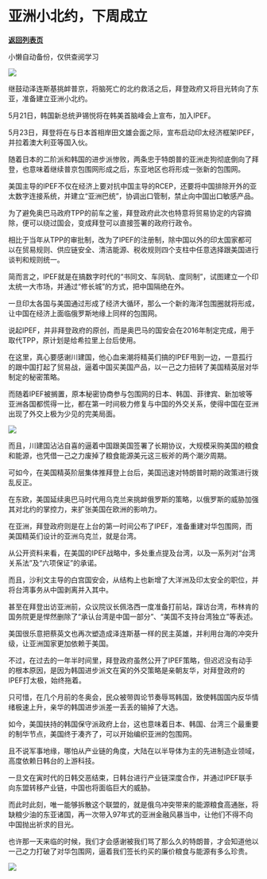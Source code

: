 # 亚洲小北约，下周成立

[**返回列表页**](/gzh/政事堂2019)

小懒自动备份，仅供查阅学习

![](https://mmbiz.qpic.cn/mmbiz_jpg/rxhS23yu8cNgjDo4fRJ6aL8pbNb57OoOuJqdx30JdkLBSM2PCx7DL1Sg3AyIouVLnvh6LZWP7picqVsfPO3qtGw/640?wx_fmt=jpeg)

  

继鼓动泽连斯基挑衅普京，将脑死亡的北约救活之后，拜登政府又将目光转向了东亚，准备建立亚洲小北约。

  

5月21日，韩国新总统尹锡悦将在韩美首脑峰会上宣布，加入IPEF。

  

5月23日，拜登将在与日本首相岸田文雄会面之际，宣布启动印太经济框架IPEF，并拉着澳大利亚等国入伙。

  

随着日本的二阶派和韩国的进步派惨败，两条忠于特朗普的亚洲走狗彻底倒向了拜登，也意味着继续普京包围网形成之后，东亚地区也将形成一张新的包围网。

  

美国主导的IPEF不仅在经济上要对抗中国主导的RCEP，还要将中国排除开外的亚太数字连接系统，并建立“亚洲巴统”，协调出口管制，禁止向中国出口敏感产品。

  

为了避免奥巴马政府TPP的前车之鉴，拜登政府此次也特意将贸易协定的内容摘除，便可以绕过国会，变成拜登可以直接签署的政府行政令。

  

相比于当年从TPP的审批制，改为了IPEF的注册制，除中国以外的印太国家都可以在贸易规则、供应链安全、清洁能源、税收规则四个支柱中任意选择跟美国进行谈判和规则统一。

  

简而言之，IPEF就是在搞数字时代的“书同文、车同轨、度同制”，试图建立一个印太统一大市场，并通过“修长城”的方式，把中国隔绝在外。

  

一旦印太各国与美国通过形成了经济大循环，那么一个新的海洋包围圈就将形成，让中国在经济上面临俄罗斯地缘上同样的包围网。

  

说起IPEF，并非拜登政府的原创，而是奥巴马的国安会在2016年制定完成，用于取代TPP，原计划是给希拉里上台后使用。  

  

在这里，真心要感谢川建国，他心血来潮将精英们搞的IPEF甩到一边，一意孤行的跟中国打起了贸易战，逼着中国买美国产品，以一己之力扭转了美国精英层对华制定的秘密策略。

  

而随着IPEF被搁置，原本秘密协商参与包围网的日本、韩国、菲律宾、新加坡等亚洲各国都慌得一比，都在第一时间极力修复与中国的外交关系，使得中国在亚洲出现了外交上极为少见的完美局面。

  

![](https://mmbiz.qpic.cn/mmbiz_png/rxhS23yu8cNgjDo4fRJ6aL8pbNb57OoOYCia1vibzZq93icBQicJw0qbj5uEyekOp2Tufj2DDribibyepHX26sbNhcng/640?wx_fmt=png)

  

而且，川建国沾沾自喜的逼着中国跟美国签署了长期协议，大规模采购美国的粮食和能源，也凭借一己之力废掉了粮食能源美元这三板斧的两个潮汐周期。  

  

可如今，在美国精英阶层集体推拜登上台后，美国迅速对特朗普时期的政策进行拨乱反正。  

  

在东欧，美国延续奥巴马时代用乌克兰来挑衅俄罗斯的策略，以俄罗斯的威胁加强其对北约的掌控力，来扩张美国在欧洲的影响力。

  

在亚洲，拜登政府则是在上台的第一时间公布了IPEF，准备重建对华包围网，而美国精英们设计的亚洲乌克兰，就是台湾。

  

从公开资料来看，在美国的IPEF战略中，多处重点提及台湾，以及一系列对“台湾关系法”及“六项保证”的承诺。

  

而且，沙利文主导的白宫国安会，从结构上也新增了大洋洲及印太安全的职位，并将台湾事务从中国剥离并入其中。

  

甚至在拜登出访亚洲前，众议院议长佩洛西一度准备打前站，蹿访台湾，布林肯的国务院更是悍然删除了“承认台湾是中国一部分”、“美国不支持台湾独立”等表述。

  

美国很乐意把蔡英文也再次塑造成泽连斯基一样的民主英雄，并利用台海的冲突升级，让亚洲国家更加依赖于美国。  

  

不过，在过去的一年半时间里，拜登政府虽然公开了IPEF策略，但迟迟没有动手的根本原因，是因为韩国进步派文在寅的外交策略是亲朝友华，对拜登政府的IPEF打太极，始终拖着。

  

只可惜，在几个月前的冬奥会，民众被带舆论节奏辱骂韩国，致使韩国国内反华情绪极速上升，亲华的韩国进步派差一丢丢的输掉了大选。

  

如今，美国扶持的韩国保守派政府上台，这也意味着日本、韩国、台湾三个最重要的制华节点，美国终于凑齐了，可以开始编织亚洲的包围网。

  

且不说军事地缘，哪怕从产业链的角度，大陆在以半导体为主的先进制造业领域，高度依赖日韩台的上游科技。

  

一旦文在寅时代的日韩交恶结束，日韩台进行产业链深度合作，并通过IPEF联手向东盟转移产业链，中国也将面临巨大的威胁。

  

而此时此刻，唯一能够拆散这个联盟的，就是俄乌冲突带来的能源粮食高通胀，将缺粮少油的东亚诸国，再一次带入97年式的亚洲金融风暴当中，让他们不得不向中国抛出祈求的目光。

  

也许那一天来临的时候，我们才会感谢被我们骂了那么久的特朗普，才会知道他以一己之力打破了对华包围网，逼着我们签长约买的廉价粮食与能源有多么珍贵。

  

![](https://mmbiz.qpic.cn/mmbiz_jpg/rxhS23yu8cNgjDo4fRJ6aL8pbNb57OoOicZcmcPmnicGhWpvsqRoVyaSHYViae1wDzTWfGNawgM9U5vTVOXhZYhDw/640?wx_fmt=jpeg)

  

  

